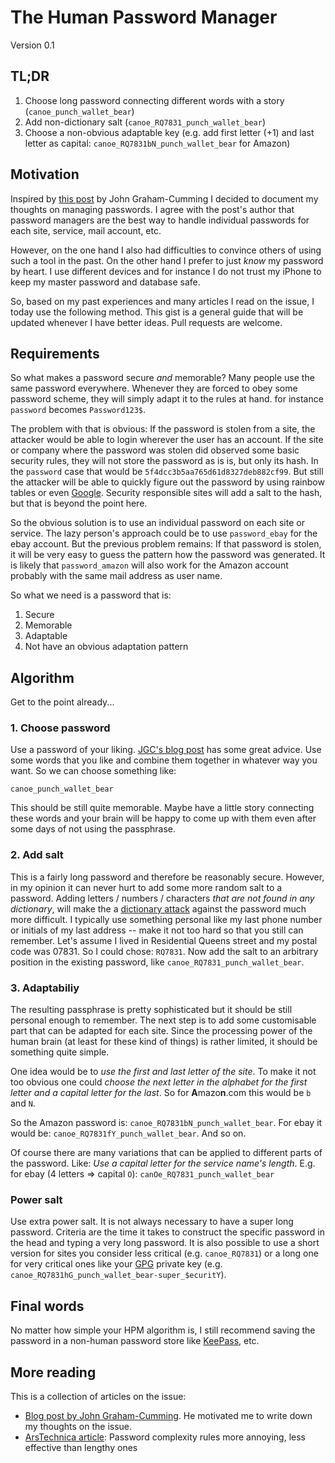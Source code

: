 # The Human Password Manager

Version 0.1

## TL;DR

1. Choose long password connecting different words with a story (`canoe_punch_wallet_bear`)
1. Add non-dictionary salt (`canoe_RQ7831_punch_wallet_bear`)
1. Choose a non-obvious adaptable key (e.g. add first letter (+1) and last letter as capital: `canoe_RQ7831bN_punch_wallet_bear` for Amazon)

## Motivation

Inspired by [this post](http://blog.jgc.org/2016/05/two-factor-paper-passwords.html) by John Graham-Cumming I decided to document my thoughts on managing passwords. I agree with the post's author that password managers are the best way to handle individual passwords for each site, service, mail account, etc. 

However, on the one hand I also had difficulties to convince others of using such a tool in the past. On the other hand I prefer to just *know* my password by heart. I use different devices and for instance I do not trust my iPhone to keep my master password and database safe. 

So, based on my past experiences and many articles I read on the issue, I today use the following method. This gist is a general guide that will be updated whenever I have better ideas. Pull requests are welcome.

## Requirements

So what makes a password secure *and* memorable? Many people use the same password everywhere. Whenever they are forced to obey some password scheme, they will simply adapt it to the rules at hand. for instance `password` becomes `Password123$`. 

The problem with that is obvious: If the password is stolen from a site, the attacker would be able to login wherever the user has an account. If the site or company where the password was stolen did observed some basic security rules, they will not store the password as is is, but only its hash. In the `password` case that would be `5f4dcc3b5aa765d61d8327deb882cf99`. But still the attacker will be able to quickly figure out the password by using rainbow tables or even [Google](https://www.google.com/search?q=5f4dcc3b5aa765d61d8327deb882cf99). Security responsible sites will add a salt to the hash, but that is beyond the point here.

So the obvious solution is to use an individual password on each site or service. The lazy person's approach could be to use `password_ebay` for the ebay account. But the previous problem remains: If that password is stolen, it will be very easy to guess the pattern how the password was generated. It is likely that `password_amazon` will also work for the Amazon account probably with the same mail address as user name.

So what we need is a password that is:

1. Secure
2. Memorable
3. Adaptable
4. Not have an obvious adaptation pattern


## Algorithm

Get to the point already...

### 1. Choose password

Use a password of your liking. [JGC's blog post](http://blog.jgc.org/2016/05/two-factor-paper-passwords.html) has some great advice. Use some words that you like and combine them together in whatever way you want. So we can choose something like:

`canoe_punch_wallet_bear`

This should be still quite memorable. Maybe have a little story connecting these words and your brain will be happy to come up with them even after some days of not using the passphrase. 

### 2. Add salt

This is a fairly long password and therefore be reasonably secure. However, in my opinion it can never hurt to add some more random salt to a password. Adding letters / numbers / characters *that are not found in any dictionary*, will make the a [dictionary attack](https://en.wikipedia.org/wiki/Dictionary_attack) against the password much more difficult. I typically use something personal like my last phone number or initials of my last address -- make it not too hard so that you still can remember. Let's assume I lived in Residential Queens street and my postal code was 07831. So I could chose: `RQ7831`. Now add the salt to an arbitrary position in the existing password, like `canoe_RQ7831_punch_wallet_bear`.

### 3. Adaptabiliy

The resulting passphrase is pretty sophisticated but it should be still personal enough to remember. The next step is to add some customisable part that can be adapted for each site. Since the processing power of the human brain (at least for these kind of things) is rather limited, it should be something quite simple. 

One idea would be to *use the first and last letter of the site*. To make it not too obvious one could *choose the next letter in the alphabet for the first letter and a capital letter for the last*. So for **A**mazo**n**.com this would be `b` and `N`. 

So the Amazon password is: `canoe_RQ7831bN_punch_wallet_bear`. For ebay it would be: `canoe_RQ7831fY_punch_wallet_bear`. And so on.

Of course there are many variations that can be applied to different parts of the password. Like: *Use a capital letter for the service name's length*. E.g. for ebay (4 letters => capital `O`): `canOe_RQ7831_punch_wallet_bear`

### Power salt

Use extra power salt. It is not always necessary to have a super long password. Criteria are the time it takes to construct the specific password in the head and typing a very long password. It is also possible to use a short version for sites you consider less critical (e.g. `canoe_RQ7831`) or a long one for very critical ones like your [GPG](https://www.gnupg.org/) private key (e.g. `canoe_RQ7831hG_punch_wallet_bear-super_$ecuritY`).

## Final words

No matter how simple your HPM algorithm is, I still recommend saving the password in a non-human password store like [KeePass](http://keepass.info/), etc.

## More reading

This is a collection of articles on the issue:

- [Blog post by John Graham-Cumming](http://blog.jgc.org/2016/05/two-factor-paper-passwords.html). He motivated me to write down my thoughts on the issue.
- [ArsTechnica article](http://arstechnica.com/security/2013/06/password-complexity-rules-more-annoying-less-effective-than-length-ones/): Password complexity rules more annoying, less effective than lengthy ones
